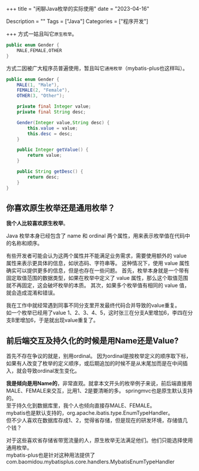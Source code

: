 +++
title = "闲聊Java枚举的实际使用"
date = "2023-04-16"

Description = ""
Tags = ["Java"]
Categories = ["程序开发"]

+++
方式一姑且叫它`原生枚举`。
```java
public enum Gender {
    MALE,FEMALE,OTHER
}
```

方式二因被广大程序员普遍使用，暂且叫它`通用枚举`（mybatis-plus也这样叫）。
```java
public enum Gender {
    MALE(1, "Male"),
    FEMALE(2, "Female"),
    OTHER(3, "Other");

    private final Integer value;
    private final String desc;

    Gender(Integer value,String desc) {
        this.value = value;
        this.desc = desc;
    }

    public Integer getValue() {
        return value;
    }

    public String getDesc() {
        return desc;
    }
}
```
## 你喜欢原生枚举还是通用枚举？
**我个人比较喜欢原生枚举**。

Java 枚举本身已经包含了 name 和 ordinal 两个属性，用来表示枚举值在代码中的名称和顺序。  

有些开发者可能会认为这两个属性并不能满足业务需求，需要使用额外的 value 属性来表示更具体的信息，如状态码、字符串等。
这种情况下，使用 value 属性确实可以提供更多的信息，但是也存在一些问题。
首先，枚举本身就是一个带有固定取值范围的数据类型，如果在枚举中定义了 value 属性，那么这个取值范围就不再固定，这会破坏枚举的本质。
其次，如果多个枚举值有相同的 value 值，就会造成混淆和错误。

我在工作中就经常遇到同事不同分支里开发最终代码合并导致的value重复。  
如一个枚举已经用了value 1、2、3、4、5，这时张三在分支A里增加6，李四在分支B里增加6，于是就出现value重复了。

## 前后端交互及持久化的时候是用Name还是Value?
首先不存在争议的就是，别用ordinal。
因为ordinal是按枚举定义的顺序取下标，如果有人改变了枚举的定义顺序，或后期追加的时候不是从末尾加而是在中间插入，就会导致ordinal发生变化。

**我是倾向是用Name的**，非常直观。就拿本文开头的枚举例子来说，前后端直接用MALE、FEMALE来交互，比用1、2是要清晰的多。
springmvc也是原生默认支持的。  
至于持久化到数据库里，我个人也倾向直接存MALE、FEMALE。  
mybatis也是默认支持的，org.apache.ibatis.type.EnumTypeHandler。  
但不少人喜欢在数据库存成1、2，觉得省存储，但是现在的研发环境，存储值几个钱？

对于这些喜欢省存储省带宽流量的人，原生枚举无法满足他们。他们只能选择使用通用枚举。  
mybatis-plus也是针对这种用法提供了com.baomidou.mybatisplus.core.handlers.MybatisEnumTypeHandler